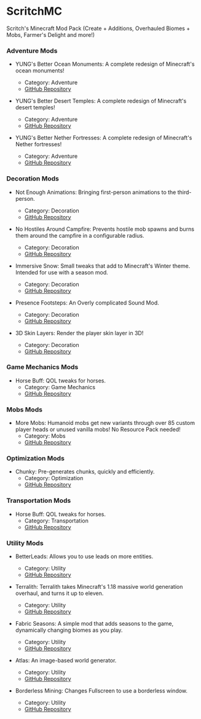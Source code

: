 # ScritchMC
Scritch's Minecraft Mod Pack (Create + Additions, Overhauled Biomes + Mobs, Farmer's Delight and more!)

### Adventure Mods

- YUNG's Better Ocean Monuments:
  A complete redesign of Minecraft's ocean monuments!
  - Category: Adventure
  - [GitHub Repository](https://example.com)

- YUNG's Better Desert Temples:
  A complete redesign of Minecraft's desert temples!
  - Category: Adventure
  - [GitHub Repository](https://example.com)

- YUNG's Better Nether Fortresses:
  A complete redesign of Minecraft's Nether fortresses!
  - Category: Adventure
  - [GitHub Repository](https://example.com)

### Decoration Mods

- Not Enough Animations:
  Bringing first-person animations to the third-person.
  - Category: Decoration
  - [GitHub Repository](https://example.com)

- No Hostiles Around Campfire:
  Prevents hostile mob spawns and burns them around the campfire in a configurable radius.
  - Category: Decoration
  - [GitHub Repository](https://example.com)

- Immersive Snow:
  Small tweaks that add to Minecraft's Winter theme. Intended for use with a season mod.
  - Category: Decoration
  - [GitHub Repository](https://example.com)

- Presence Footsteps:
  An Overly complicated Sound Mod.
  - Category: Decoration
  - [GitHub Repository](https://example.com)

- 3D Skin Layers:
  Render the player skin layer in 3D!
  - Category: Decoration
  - [GitHub Repository](https://example.com)

### Game Mechanics Mods

- Horse Buff:
  QOL tweaks for horses.
  - Category: Game Mechanics
  - [GitHub Repository](https://example.com)

### Mobs Mods

- More Mobs:
  Humanoid mobs get new variants through over 85 custom player heads or unused vanilla mobs! No Resource Pack needed!
  - Category: Mobs
  - [GitHub Repository](https://example.com)

### Optimization Mods

- Chunky:
  Pre-generates chunks, quickly and efficiently.
  - Category: Optimization
  - [GitHub Repository](https://example.com)

### Transportation Mods

- Horse Buff:
  QOL tweaks for horses.
  - Category: Transportation
  - [GitHub Repository](https://example.com)

### Utility Mods

- BetterLeads:
  Allows you to use leads on more entities.
  - Category: Utility
  - [GitHub Repository](https://example.com)

- Terralith:
  Terralith takes Minecraft's 1.18 massive world generation overhaul, and turns it up to eleven.
  - Category: Utility
  - [GitHub Repository](https://example.com)

- Fabric Seasons:
  A simple mod that adds seasons to the game, dynamically changing biomes as you play.
  - Category: Utility
  - [GitHub Repository](https://example.com)

- Atlas:
  An image-based world generator.
  - Category: Utility
  - [GitHub Repository](https://example.com)

- Borderless Mining:
  Changes Fullscreen to use a borderless window.
  - Category: Utility
  - [GitHub Repository](https://example.com)
